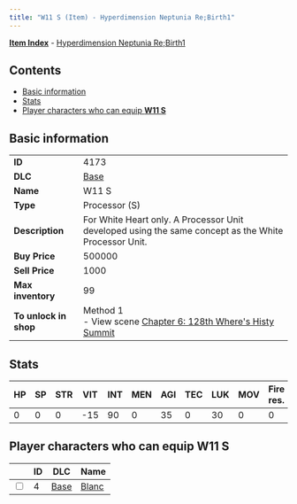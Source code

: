 ```yaml
---
title: "W11 S (Item) - Hyperdimension Neptunia Re;Birth1"
---
```


[**Item Index**](/neptunia/rb1/item/index.html) - [Hyperdimension Neptunia Re;Birth1](/neptunia/rb1)

## Contents

- [Basic information](#basic-information)
- [Stats](#stats)
- [Player characters who can equip **W11 S**](#player-characters-who-can-equip-w11-s)

## Basic information

|   |   |
| -- | -- |
| **ID** | 4173 |
| **DLC** | [Base](/neptunia/rb1/dlc/1-base.html) |
| **Name** | W11 S |
| **Type** | Processor (S) |
| **Description** | For White Heart only. A Processor Unit developed using the same concept as the White Processor Unit. |
| **Buy Price** | 500000 |
| **Sell Price** | 1000 |
| **Max inventory** | 99 |
| **To unlock in shop** | Method 1<br />- View scene [Chapter 6: 128th Where's Histy Summit](/neptunia/rb1/scene/1-601-chapter-6-128th-wheres-histy-summit.html) |

## Stats

| HP | SP | STR | VIT | INT | MEN | AGI | TEC | LUK | MOV | Fire res. | Ice res. | Wind res. | Lightning res. |
| -- | -- | --- | --- | --- | --- | --- | --- | --- | --- | --------- | -------- | --------- | -------------- |
| 0 | 0 | 0 | -15 | 90 | 0 | 35 | 0 | 30 | 0 | 0 | 0 | 0 | 0 |

## Player characters who can equip **W11 S**

|    | ID | DLC | Name |
| -- | -- | --- | ---- |
| <input type="checkbox" id="rb1-player-1-4" class="trackbox" /> | 4 | [Base](/neptunia/rb1/dlc/1-base.html) | [Blanc](/neptunia/rb1/player/1-4-blanc.html) |